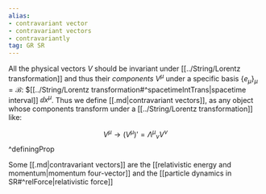 ```yaml
---
alias: 
- contravariant vector
- contravariant vectors
- contravariantly
tag: GR SR
---
```

All the physical vectors $V$ should be invariant under [[../String/Lorentz transformation]] and thus their *components* $V^\mu$ under a specific basis $\{e_\mu\}_\mu=\mathcal{B}$: $[[../String/Lorentz transformation#^spacetimeIntTrans|spacetime interval]] $\dd{x}^\mu$. Thus we define [[.md|contravariant vectors]], as any object whose components transform under a [[../String/Lorentz transformation]] like:

$$V^\mu \rightarrow (V^\mu)'=\Lambda^\mu{}_\nu V^\nu $$
^definingProp

Some [[.md|contravariant vectors]] are the [[relativistic energy and momentum|momentum four-vector]] and the [[particle dynamics in SR#^relForce|relativistic force]]